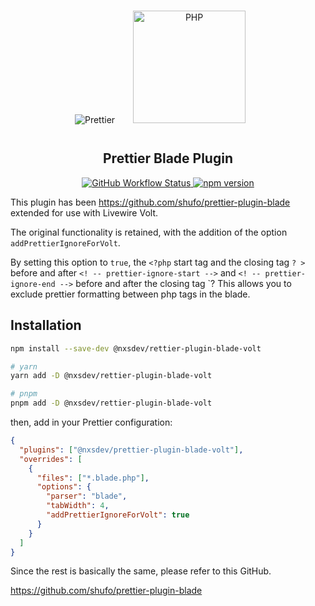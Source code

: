 <div align="center">
<img alt="Prettier"
  src="https://raw.githubusercontent.com/prettier/prettier-logo/master/images/prettier-icon-light.png">
<img alt="PHP" height="180" hspace="25" vspace="15"
  src="https://upload.wikimedia.org/wikipedia/commons/thumb/9/9a/Laravel.svg/500px-Laravel.svg.png">
</div>

<h2 align="center">Prettier Blade Plugin</h2>
<p align="center">
  <a href="https://github.com/shufo/prettier-plugin-blade/actions">
    <img alt="GitHub Workflow Status" src="https://img.shields.io/github/actions/workflow/status/shufo/prettier-plugin-blade/node.yml?style=flat-square">
  </a>
  <a href="https://www.npmjs.com/package/@prettier/plugin-php">
    <img alt="npm version" src="https://img.shields.io/npm/v/@shufo/prettier-plugin-blade.svg?style=flat-square">
  </a>
</p>

This plugin has been
https://github.com/shufo/prettier-plugin-blade
extended for use with Livewire Volt.

The original functionality is retained, with the addition of the option `addPrettierIgnoreForVolt`.

By setting this option to `true`, the `<?php` start tag and the closing tag `? >` before and after `<! -- prettier-ignore-start -->` and `<! -- prettier-ignore-end -->` before and after the closing tag `?
This allows you to exclude prettier formatting between php tags in the blade.

## Installation

```bash
npm install --save-dev @nxsdev/rettier-plugin-blade-volt

# yarn
yarn add -D @nxsdev/rettier-plugin-blade-volt

# pnpm
pnpm add -D @nxsdev/rettier-plugin-blade-volt
```

then, add in your Prettier configuration:

```json
{
  "plugins": ["@nxsdev/prettier-plugin-blade-volt"],
  "overrides": [
    {
      "files": ["*.blade.php"],
      "options": {
        "parser": "blade",
        "tabWidth": 4,
        "addPrettierIgnoreForVolt": true
      }
    }
  ]
}
```

Since the rest is basically the same, please refer to this GitHub.

https://github.com/shufo/prettier-plugin-blade